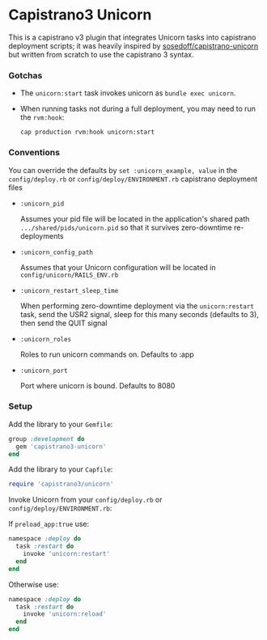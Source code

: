 # Capistrano3 Unicorn

This is a capistrano v3 plugin that integrates Unicorn tasks into capistrano deployment scripts; it was heavily inspired by [sosedoff/capistrano-unicorn](https://github.com/sosedoff/capistrano-unicorn) but written from scratch to use the capistrano 3 syntax.

### Gotchas

- The `unicorn:start` task invokes unicorn as `bundle exec unicorn`.

- When running tasks not during a full deployment, you may need to run the `rvm:hook`:

    `cap production rvm:hook unicorn:start`

### Conventions

You can override the defaults by `set :unicorn_example, value` in the `config/deploy.rb` or `config/deploy/ENVIRONMENT.rb` capistrano deployment files

- `:unicorn_pid`

    Assumes your pid file will be located in the application's shared path `.../shared/pids/unicorn.pid` so that it survives zero-downtime re-deployments

- `:unicorn_config_path`

    Assumes that your Unicorn configuration will be located in `config/unicorn/RAILS_ENV.rb`

- `:unicorn_restart_sleep_time`

    When performing zero-downtime deployment via the `unicorn:restart` task, send the USR2 signal, sleep for this many seconds (defaults to 3), then send the QUIT signal

- `:unicorn_roles`

    Roles to run unicorn commands on. Defaults to :app

- `:unicorn_port`

    Port where unicorn is bound. Defaults to 8080

### Setup

Add the library to your `Gemfile`:

```ruby
group :development do
  gem 'capistrano3-unicorn'
end
```

Add the library to your `Capfile`:

```ruby
require 'capistrano3/unicorn'
```

Invoke Unicorn from your `config/deploy.rb` or `config/deploy/ENVIRONMENT.rb`:

If `preload_app:true` use:

```ruby
namespace :deploy do
  task :restart do
    invoke 'unicorn:restart'
  end
end
```

Otherwise use:

```ruby
namespace :deploy do
  task :restart do
    invoke 'unicorn:reload'
  end
end
```
